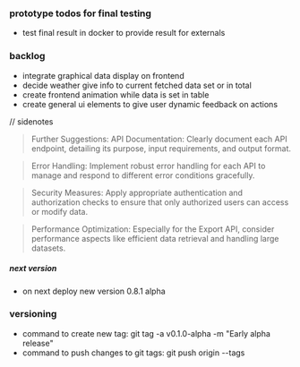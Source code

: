 ### prototype todos for final testing

- test final result in docker to provide result for externals

### backlog

- integrate graphical data display on frontend
- decide weather give info to current fetched data set or in total
- create frontend animation while data is set in table
- create general ui elements to give user dynamic feedback on actions

// sidenotes

> Further Suggestions:
> API Documentation: Clearly document each API endpoint, detailing its purpose, input requirements, and output format.

> Error Handling: Implement robust error handling for each API to manage and respond to different error conditions gracefully.

> Security Measures: Apply appropriate authentication and authorization checks to ensure that only authorized users can access or modify data.

> Performance Optimization: Especially for the Export API, consider performance aspects like efficient data retrieval and handling large datasets.

##### next version

- on next deploy new version 0.8.1 alpha

### versioning

- command to create new tag: git tag -a v0.1.0-alpha -m "Early alpha release"
- command to push changes to git tags: git push origin --tags
